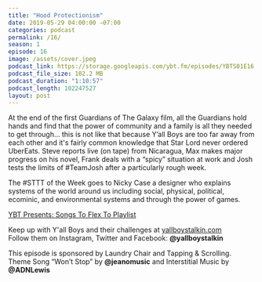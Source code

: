 ```yaml
---
title: "Hood Protectionism"
date: 2019-05-29 04:00:00 −07:00
categories: podcast
permalink: /16/
season: 1
episode: 16
image: /assets/cover.jpeg
podcast_link: https://storage.googleapis.com/ybt.fm/episodes/YBTS01E16.mp3
podcast_file_size: 102.2 MB
podcast_duration: "1:10:57"
podcast_length: 102247527 
layout: post
---
```


At the end of the first Guardians of The Galaxy film, all the Guardians hold hands and find that the power of community and a family is all they needed to get through... this is not like that because Y’all Boys are too far away from each other and it's fairly common knowledge that Star Lord never ordered UberEats. Steve reports live (on tape) from Nicaragua, Max makes major progress on his novel, Frank deals with a “spicy” situation at work and Josh tests the limits of #TeamJosh after a particularly rough week.

The #STTT of the Week goes to Nicky Case a designer who explains systems of the world around us including social, physical, political, ecominic, and environmental systems and through the power of games.

[YBT Presents: Songs To Flex To Playlist](https://open.spotify.com/playlist/26LW5GeaehbCI4IYQFaahC?si=Bbmg3sVzRQ2j3khavSde0w)

Keep up with Y'all Boys and their challenges at [yallboystalkin.com](https://yallboystalkin.com)
<br>Follow them on Instagram, Twitter and Facebook: **@yallboystalkin**

This episode is sponsored by Laundry Chair and Tapping & Scrolling.
<br>Theme Song “Won’t Stop” by **@jeanomusic** and Interstitial Music by **@ADNLewis**

